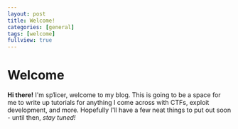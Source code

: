```yaml
---
layout: post
title: Welcome!
categories: [general]
tags: [welcome]
fullview: true
---
```


# Welcome

**Hi there!** I'm sp1icer, welcome to my blog. This is going to be a space for me to write up tutorials for anything I come across with CTFs, exploit development, and more. Hopefully I'll have a few neat things to put out soon - until then, *stay tuned!*
